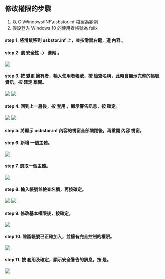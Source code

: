 ## 修改權限的步驟<a id="permission"></a> ##
1. 以 C:\Windows\INF\usbstor.inf 檔案為範例
2. 假設登入 Windows 10 的使用者帳號為 felix

#### step 1. 將滑鼠移到 usbstor.inf 上，並按滑鼠右鍵，選 內容 。
#### step 2. 選 安全性 -〉 進階 。
![](./win10_15_mod_permission_0.png)

#### step 3. 按 變更 擁有者，輸入使用者帳號，按 檢查名稱，此時會顯示完整的帳號資訊，按 確定 離開。
![](./win10_15_mod_permission_1.png)
![](./win10_15_mod_permission_2.png)

#### step 4. 回到上一層後，按 套用 ，顯示警告訊息，按 確定。
![](./win10_15_mod_permission_3.png)
![](./win10_15_mod_permission_4.png)

#### step 5. 將顯示 usbstor.inf 內容的視窗全部關閉後，再重開 內容 視窗。

#### step 6. 新增 一個主體。
![](./win10_15_mod_permission_5.png)

#### step 7. 選取一個主體。
![](./win10_15_mod_permission_6.png)

#### step 8. 輸入帳號並檢查名稱，再按確定。
![](./win10_15_mod_permission_7.png)
![](./win10_15_mod_permission_8.png)

#### step 9. 修改基本權限後，按確定。
![](./win10_15_mod_permission_9.png)

#### step 10. 確認帳號已正確加入，並擁有完全控制的權限。
![](./win10_15_mod_permission_10.png)

#### step 11. 按 套用及確定，顯示安全警告的訊息，按 是。
![](./win10_15_mod_permission_11.png)
